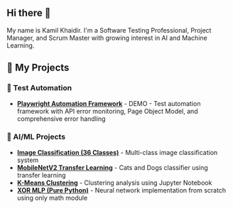 ## Hi there 👋

My name is Kamil Khaidir. I'm a Software Testing Professional, Project Manager, and Scrum Master with growing interest in AI and Machine Learning.

## 📂 My Projects

### 🔧 Test Automation
- [**Playwright Automation Framework**](https://github.com/kamilkhaidir/playwright_automation_demo) - DEMO - Test automation framework with API error monitoring, Page Object Model, and comprehensive error handling
  
### 🤖 AI/ML Projects
- [**Image Classification (36 Classes)**](https://github.com/kamilkhaidir/ImageClassification) - Multi-class image classification system
- [**MobileNetV2 Transfer Learning**](https://github.com/kamilkhaidir/TransferLearning_MobileNetV2) - Cats and Dogs classifier using transfer learning
- [**K-Means Clustering**](https://github.com/kamilkhaidir/kmeanscluster) - Clustering analysis using Jupyter Notebook
- [**XOR MLP (Pure Python)**](https://github.com/kamilkhaidir/xor-mlp-python) - Neural network implementation from scratch using only math module
